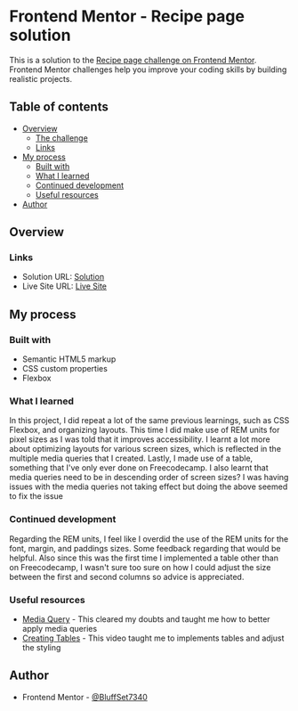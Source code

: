 # Frontend Mentor - Recipe page solution

This is a solution to the [Recipe page challenge on Frontend Mentor](https://www.frontendmentor.io/challenges/recipe-page-KiTsR8QQKm). Frontend Mentor challenges help you improve your coding skills by building realistic projects. 

## Table of contents

- [Overview](#overview)
  - [The challenge](#the-challenge)
  - [Links](#links)
- [My process](#my-process)
  - [Built with](#built-with)
  - [What I learned](#what-i-learned)
  - [Continued development](#continued-development)
  - [Useful resources](#useful-resources)
- [Author](#author)

## Overview

### Links

- Solution URL: [Solution](https://github.com/BluffSet7340/recipe-page-main)
- Live Site URL: [Live Site](https://your-live-site-url.com)

## My process

### Built with

- Semantic HTML5 markup
- CSS custom properties
- Flexbox

### What I learned

In this project, I did repeat a lot of the same previous learnings, such as CSS Flexbox, and organizing layouts. This time I did make use of REM units for pixel sizes as I was told that it improves accessibility. I learnt a lot more about optimizing layouts for various screen sizes, which is reflected in the multiple media queries that I created. Lastly, I made use of a table, something that I've only ever done on Freecodecamp. I also learnt that media queries need to be in descending order of screen sizes? I was having issues with the media queries not taking effect but doing the above seemed to fix the issue

### Continued development

Regarding the REM units, I feel like I overdid the use of the REM units for the font, margin, and paddings sizes. Some feedback regarding that would be helpful. Also since this was the first time I implemented a table other than on Freecodecamp, I wasn't sure too sure on how I could adjust the size between the first and second columns so advice is appreciated. 

### Useful resources

- [Media Query](https://www.youtube.com/watch?v=K24lUqcT0Ms) - This cleared my doubts and taught me how to better apply media queries
- [Creating Tables](https://www.youtube.com/watch?v=iuSKGuWWNGA) - This video taught me to implements tables and adjust the styling

## Author

- Frontend Mentor - [@BluffSet7340](https://www.frontendmentor.io/profile/BluffSet7340)